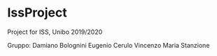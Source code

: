 # IssProject
Project for ISS, Unibo 2019/2020

Gruppo:
  Damiano Bolognini
  Eugenio Cerulo
  Vincenzo Maria Stanzione
